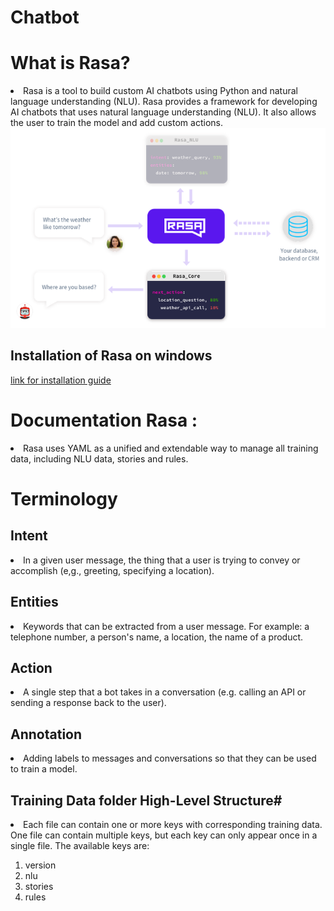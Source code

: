 # Chatbot

# What is Rasa?
<li>Rasa is a tool to build custom AI chatbots using Python and natural language understanding (NLU). Rasa provides a framework for developing AI chatbots that uses natural language understanding (NLU). It also allows the user to train the model and add custom actions.</li>
<img src="images/rasaachitecture-660x419.png" src="chatbot_image">

## Installation of Rasa  on windows
<a href="https://rasa.com/docs/rasa/2.x/installation/">link for installation guide </a>

# Documentation Rasa :
<li>Rasa uses YAML as a unified and extendable way to manage all training data, including NLU data, stories and rules.</li>

# Terminology
## Intent
<li>In a given user message, the thing that a user is trying to convey or accomplish (e,g., greeting, specifying a location).</li>

## Entities
<li>
Keywords that can be extracted from a user message. For example: a telephone number, a person's name, a location, the name of a product.
</li>

## Action
<li>A single step that a bot takes in a conversation (e.g. calling an API or sending a response back to the user).</li>

## Annotation
<li>Adding labels to messages and conversations so that they can be used to train a model.</li>


## Training Data folder High-Level Structure#
<li>Each file can contain one or more keys with corresponding training data. One file can contain multiple keys, but each key can only appear once in a single file. The available keys are:</li>

<ol>
<li>version</li>
<li>nlu</li>
<li>stories</li>
<li>rules</li>
</ol>



